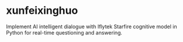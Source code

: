 # xunfeixinghuo
 Implement AI intelligent dialogue with Iflytek Starfire cognitive model in Python for real-time questioning and answering.
